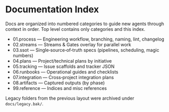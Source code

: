 # Documentation Index

Docs are organized into numbered categories to guide new agents through context in order. Top level contains only categories and this index.

- 01.process — Engineering workflow, branching, naming, lint, changelog
- 02.streams — Streams & Gates overlay for parallel work
- 03.ssot — Single‑source‑of‑truth specs (pipelines, scheduling, magic numbers)
- 04.plans — Project/technical plans by initiative
- 05.tracking — Issue scaffolds and tracker JSON
- 06.runbooks — Operational guides and checklists
- 07.integration — Cross‑project integration plans
- 08.artifacts — Captured outputs (by phase)
- 99.reference — Indices and misc references

Legacy folders from the previous layout were archived under `docs/legacy.bak/`.
